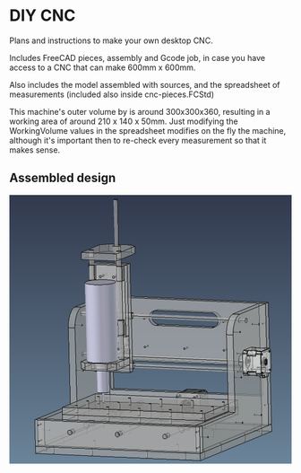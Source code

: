 # DIY CNC
Plans and instructions to make your own desktop CNC.

Includes FreeCAD pieces, assembly and Gcode job, in case you have access to a CNC that can make 600mm x 600mm.

Also includes the model assembled with sources, and the spreadsheet of measurements (included also inside cnc-pieces.FCStd)

This machine's outer volume by is around 300x300x360, resulting in a working area of around 210 x 140 x 50mm. Just modifying the WorkingVolume values in the spreadsheet modifies on the fly the machine, although it's important then to re-check every measurement so that it makes
sense.

## Assembled design

![alt tag](https://github.com/gcobos/diy-cnc/blob/master/screenshots/cnc-assembly-transparent.png)
